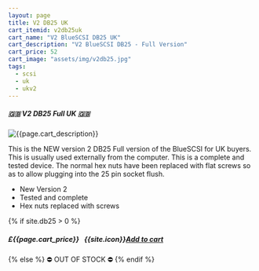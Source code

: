 ```yaml
---
layout: page
title: V2 DB25 UK
cart_itemid: v2db25uk
cart_name: "V2 BlueSCSI DB25 UK"
cart_description: "V2 BlueSCSI DB25 - Full Version"
cart_price: 52
cart_image: "assets/img/v2db25.jpg"
tags: 
  - scsi
  - uk
  - ukv2
---
```


##### 🇬🇧 V2 DB25 Full UK 🇬🇧

![{{page.cart_description}}]({{page.cart_image}})

This is the NEW version 2 DB25 Full version of the BlueSCSI for UK buyers. This is usually used externally from the computer. This is a complete and tested device. The normal hex nuts have been replaced with flat screws so as to allow plugging into the 25 pin socket flush.

* New Version 2
* Tested and complete
* Hex nuts replaced with screws

{% if site.db25 > 0 %}
##### £{{page.cart_price}} &nbsp; {{site.icon}}[Add to cart](/cart#{{page.cart_itemid}})
{% else %}
&#9940; OUT OF STOCK &#9940;
{% endif %}